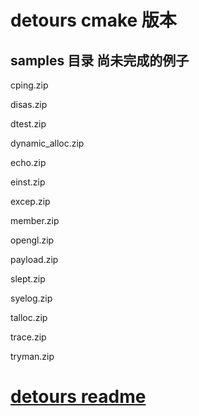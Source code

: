 # detours cmake 版本

## samples 目录 尚未完成的例子

cping.zip

disas.zip

dtest.zip

dynamic_alloc.zip

echo.zip

einst.zip

excep.zip

member.zip

opengl.zip

payload.zip

slept.zip

syelog.zip

talloc.zip

trace.zip

tryman.zip

# [detours readme](README.detours.md)